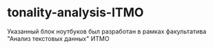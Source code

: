 # tonality-analysis-ITMO
Указанный блок ноутбуков был разработан в рамках факультатива "Анализ текстовых данных" ИТМО
